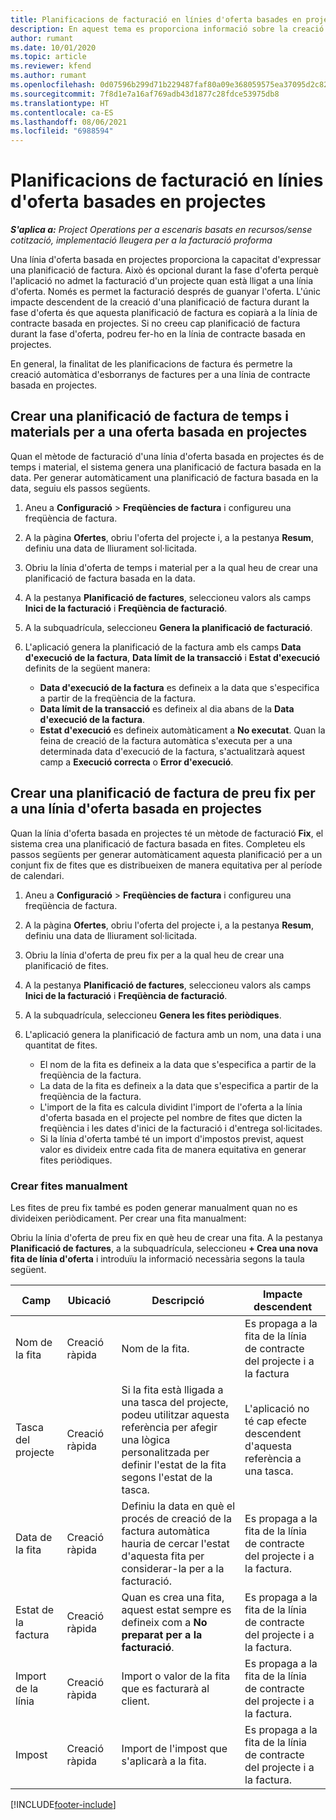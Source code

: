 ```yaml
---
title: Planificacions de facturació en línies d'oferta basades en projectes
description: En aquest tema es proporciona informació sobre la creació e planificacions i fites de facturació per a línies d'oferta.
author: rumant
ms.date: 10/01/2020
ms.topic: article
ms.reviewer: kfend
ms.author: rumant
ms.openlocfilehash: 0d07596b299d71b229487faf80a09e368059575ea37095d2c82d35561d009c96
ms.sourcegitcommit: 7f8d1e7a16af769adb43d1877c28fdce53975db8
ms.translationtype: HT
ms.contentlocale: ca-ES
ms.lasthandoff: 08/06/2021
ms.locfileid: "6988594"
---
```

# <a name="invoice-schedules-on-project-based-quote-lines"></a>Planificacions de facturació en línies d'oferta basades en projectes

_**S'aplica a:** Project Operations per a escenaris basats en recursos/sense cotització, implementació lleugera per a la facturació proforma_

Una línia d'oferta basada en projectes proporciona la capacitat d'expressar una planificació de factura. Això és opcional durant la fase d'oferta perquè l'aplicació no admet la facturació d'un projecte quan està lligat a una línia d'oferta. Només es permet la facturació després de guanyar l'oferta. L'únic impacte descendent de la creació d'una planificació de factura durant la fase d'oferta és que aquesta planificació de factura es copiarà a la línia de contracte basada en projectes. Si no creeu cap planificació de factura durant la fase d'oferta, podreu fer-ho en la línia de contracte basada en projectes.

En general, la finalitat de les planificacions de factura és permetre la creació automàtica d'esborranys de factures per a una línia de contracte basada en projectes. 

## <a name="create-a-time-and-material-invoice-schedule-for-a-project-based-quote-line"></a>Crear una planificació de factura de temps i materials per a una oferta basada en projectes

Quan el mètode de facturació d'una línia d'oferta basada en projectes és de temps i material, el sistema genera una planificació de factura basada en la data. Per generar automàticament una planificació de factura basada en la data, seguiu els passos següents.

1. Aneu a **Configuració** > **Freqüències de factura** i configureu una freqüència de factura.
2. A la pàgina **Ofertes**, obriu l'oferta del projecte i, a la pestanya **Resum**, definiu una data de lliurament sol·licitada.
3. Obriu la línia d'oferta de temps i material per a la qual heu de crear una planificació de factura basada en la data. 
4. A la pestanya **Planificació de factures**, seleccioneu valors als camps **Inici de la facturació** i **Freqüència de facturació**. 
5. A la subquadrícula, seleccioneu **Genera la planificació de facturació**.
6. L'aplicació genera la planificació de la factura amb els camps **Data d'execució de la factura**, **Data límit de la transacció** i **Estat d'execució** definits de la següent manera:

    - **Data d'execució de la factura** es defineix a la data que s'especifica a partir de la freqüència de la factura.
    - **Data límit de la transacció** es defineix al dia abans de la **Data d'execució de la factura**.
    - **Estat d'execució** es defineix automàticament a **No executat**. Quan la feina de creació de la factura automàtica s'executa per a una determinada data d'execució de la factura, s'actualitzarà aquest camp a **Execució correcta** o **Error d'execució**.

## <a name="create-a-fixed-price-invoice-schedule-for-a-project-based-quote-line"></a>Crear una planificació de factura de preu fix per a una línia d'oferta basada en projectes

Quan la línia d'oferta basada en projectes té un mètode de facturació **Fix**, el sistema crea una planificació de factura basada en fites. Completeu els passos següents per generar automàticament aquesta planificació per a un conjunt fix de fites que es distribueixen de manera equitativa per al període de calendari.

1. Aneu a **Configuració** > **Freqüències de factura** i configureu una freqüència de factura.
2. A la pàgina **Ofertes**, obriu l'oferta del projecte i, a la pestanya **Resum**, definiu una data de lliurament sol·licitada.
3. Obriu la línia d'oferta de preu fix per a la qual heu de crear una planificació de fites. 
4. A la pestanya **Planificació de factures**, seleccioneu valors als camps **Inici de la facturació** i **Freqüència de facturació**. 
5. A la subquadrícula, seleccioneu **Genera les fites periòdiques**.
6. L'aplicació genera la planificació de factura amb un nom, una data i una quantitat de fites.

    - El nom de la fita es defineix a la data que s'especifica a partir de la freqüència de la factura.
    - La data de la fita es defineix a la data que s'especifica a partir de la freqüència de la factura.
    - L'import de la fita es calcula dividint l'import de l'oferta a la línia d'oferta basada en el projecte pel nombre de fites que dicten la freqüència i les dates d'inici de la facturació i d'entrega sol·licitades.
    - Si la línia d'oferta també té un import d'impostos previst, aquest valor es divideix entre cada fita de manera equitativa en generar fites periòdiques.

### <a name="manually-create-milestones"></a>Crear fites manualment

Les fites de preu fix també es poden generar manualment quan no es divideixen periòdicament. Per crear una fita manualment:

Obriu la línia d'oferta de preu fix en què heu de crear una fita. A la pestanya **Planificació de factures**, a la subquadrícula, seleccioneu **+ Crea una nova fita de línia d'oferta** i introduïu la informació necessària segons la taula següent.

| **Camp** | **Ubicació** | **Descripció** | **Impacte descendent** |
| --- | --- | --- | --- |
| Nom de la fita | Creació ràpida | Nom de la fita. | Es propaga a la fita de la línia de contracte del projecte i a la factura |
| Tasca del projecte | Creació ràpida | Si la fita està lligada a una tasca del projecte, podeu utilitzar aquesta referència per afegir una lògica personalitzada per definir l'estat de la fita segons l'estat de la tasca. | L'aplicació no té cap efecte descendent d'aquesta referència a una tasca. |
| Data de la fita | Creació ràpida | Definiu la data en què el procés de creació de la factura automàtica hauria de cercar l'estat d'aquesta fita per considerar-la per a la facturació. | Es propaga a la fita de la línia de contracte del projecte i a la factura. |
| Estat de la factura | Creació ràpida | Quan es crea una fita, aquest estat sempre es defineix com a **No preparat per a la facturació**. | Es propaga a la fita de la línia de contracte del projecte i a la factura. |
| Import de la línia | Creació ràpida | Import o valor de la fita que es facturarà al client. | Es propaga a la fita de la línia de contracte del projecte i a la factura. |
| Impost | Creació ràpida | Import de l'impost que s'aplicarà a la fita. | Es propaga a la fita de la línia de contracte del projecte i a la factura. |


[!INCLUDE[footer-include](../includes/footer-banner.md)]